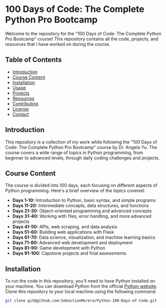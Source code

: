 # 100 Days of Code: The Complete Python Pro Bootcamp
Welcome to the repository for the "100 Days of Code: The Complete Python Pro Bootcamp" course! This repository contains all the code, projects, and resources that I have worked on during the course.

## Table of Contents
- [Introduction](#introduction)
- [Course Content](#course-content)
- [Installation](#installation)
- [Usage](#usage)
- [Projects](#projects)
- [Resources](#resources)
- [Contributing](#contributing)
- [License](#license)
- [Contact](#contact)

## Introduction
This repository is a collection of my work while following the "100 Days of Code: The Complete Python Pro Bootcamp" course by Dr. Angela Yu. The course covers a wide range of topics in Python programming, from beginner to advanced levels, through daily coding challenges and projects.

## Course Content
The course is divided into 100 days, each focusing on different aspects of Python programming. Here's a brief overview of the topics covered:

- **Days 1-10:** Introduction to Python, basic syntax, and simple programs
- **Days 11-20:** Intermediate concepts, data structures, and functions
- **Days 21-30:** Object-oriented programming and advanced concepts
- **Days 31-40:** Working with files, error handling, and more advanced projects
- **Days 41-50:** APIs, web scraping, and data analysis
- **Days 51-60:** Building web applications with Flask
- **Days 61-70:** Data science, visualization, and machine learning basics
- **Days 71-80:** Advanced web development and deployment
- **Days 81-90:** Game development with Python
- **Days 91-100:** Capstone projects and final assessments

## Installation
To run the code in this repository, you'll need to have Python installed on your machine. You can download Python from the official [Python website](https://www.python.org/).
Clone this repository to your local machine using the following command:

```bash
git clone git@github.com:SebastianMorera/Python-100-Days-of-Code.git
